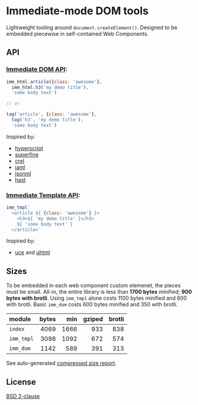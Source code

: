 # Immediate-mode DOM tools

Lightweight tooling around `document.createElement()`.
Designed to be embedded piecewise in self-contained Web Components.


## API

### [Immediate DOM API](docs/imm_dom.md):

```javascript
imm_html.article({class: 'awesome'},
  imm_html.h3('my demo title'),
  'some body text')

// or

tag('article', {class: 'awesome'},
  tag('h3', 'my demo title'),
  'some body text')
```

Inspired by:
- [hyperscript](https://github.com/hyperhype/hyperscript#readme)
- [superfine](https://github.com/jorgebucaran/superfine#readme)
- [crel](https://github.com/KoryNunn/crel#readme)
- [jaml](https://github.com/edspencer/jaml#readme)
- [jsonml](http://www.jsonml.org)
- [hast](https://github.com/syntax-tree/hast#readme)


### [Immediate Template API](docs/imm_tmpl.md):

```javascript
imm_tmpl`
  <article ${ {class: 'awesome'} }>
    <h3>${ 'my demo title' }</h3>
    ${ 'some body text' }
  </article>`
```

Inspired by:
- [uce](https://github.com/WebReflection/uce#readme)
  and [uhtml](https://github.com/WebReflection/uhtml#readme)


## Sizes

To be embedded in each web component custom elemenet,
the pieces must be small. All-in, the entire library is
less than **1700 bytes** minified; **900 bytes with brotli**.
Using `imm_tmpl` alone costs 1100 bytes minified and 600 with brotli.
Basic `imm_dom` costs 600 bytes minified and 350 with brotli.

| module          |  bytes |    min | gziped | brotli |
|:----------------|-------:|-------:|-------:|-------:|
| `index`         |   4069 |   1666 |    933 |    838 |
| `imm_tmpl`      |   3098 |   1092 |    672 |    574 |
| `imm_dom`       |   1142 |    589 |    391 |    313 |

See auto-generated [compressed size report](./docs/compressed.md).


## License

[BSD 2-clause](LICENSE)
